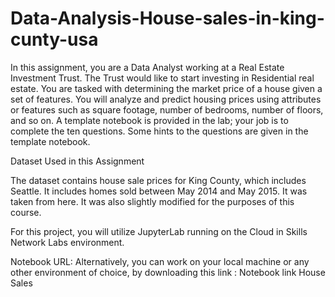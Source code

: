 # Data-Analysis-House-sales-in-king-cunty-usa
In this assignment, you are a Data Analyst working at a Real Estate Investment Trust. 
The Trust would like to start investing in Residential real estate. You are tasked with determining the market price of a house given a set of features.
You will analyze and predict housing prices using attributes or features such as square footage, number of bedrooms, number of floors, and so on.
A template notebook is provided in the lab; your job is to complete the ten questions. Some hints to the questions are given in the template notebook.

Dataset Used in this Assignment

The dataset contains house sale prices for King County, which includes Seattle. It includes homes sold between May 2014 and May 2015. It was taken from here.
It was also slightly modified for the purposes of this course. 

For this project, you will utilize JupyterLab running on the Cloud in Skills Network Labs environment. 

Notebook URL: Alternatively, you can work on your local machine or any other environment of choice, by downloading this link : Notebook link House Sales
